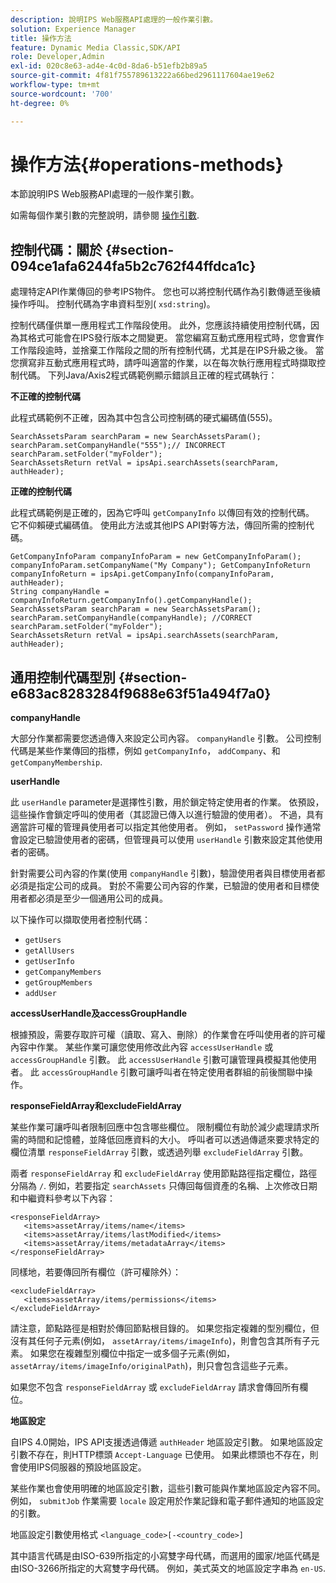 ```yaml
---
description: 說明IPS Web服務API處理的一般作業引數。
solution: Experience Manager
title: 操作方法
feature: Dynamic Media Classic,SDK/API
role: Developer,Admin
exl-id: 020c8e63-ad4e-4c0d-8da6-b51efb2b89a5
source-git-commit: 4f81f755789613222a66bed2961117604ae19e62
workflow-type: tm+mt
source-wordcount: '700'
ht-degree: 0%

---
```


# 操作方法{#operations-methods}

本節說明IPS Web服務API處理的一般作業引數。

如需每個作業引數的完整說明，請參閱 [操作引數](/help/aem-ips-api/operations/c-operations-intro/c-methods/c-methods.md).

## 控制代碼：關於 {#section-094ce1afa6244fa5b2c762f44ffdca1c}

處理特定API作業傳回的參考IPS物件。 您也可以將控制代碼作為引數傳遞至後續操作呼叫。 控制代碼為字串資料型別( `xsd:string`)。

控制代碼僅供單一應用程式工作階段使用。 此外，您應該持續使用控制代碼，因為其格式可能會在IPS發行版本之間變更。 當您編寫互動式應用程式時，您會實作工作階段逾時，並捨棄工作階段之間的所有控制代碼，尤其是在IPS升級之後。 當您撰寫非互動式應用程式時，請呼叫適當的作業，以在每次執行應用程式時擷取控制代碼。 下列Java/Axis2程式碼範例顯示錯誤且正確的程式碼執行：

**不正確的控制代碼**

此程式碼範例不正確，因為其中包含公司控制碼的硬式編碼值(555)。

```
SearchAssetsParam searchParam = new SearchAssetsParam(); searchParam.setCompanyHandle("555");// INCORRECT 
searchParam.setFolder("myFolder"); 
SearchAssetsReturn retVal = ipsApi.searchAssets(searchParam, authHeader);
```

**正確的控制代碼**

此程式碼範例是正確的，因為它呼叫 `getCompanyInfo` 以傳回有效的控制代碼。 它不仰賴硬式編碼值。 使用此方法或其他IPS API對等方法，傳回所需的控制代碼。

```
GetCompanyInfoParam companyInfoParam = new GetCompanyInfoParam(); 
companyInfoParam.setCompanyName("My Company"); GetCompanyInfoReturn companyInfoReturn = ipsApi.getCompanyInfo(companyInfoParam, authHeader); 
String companyHandle = companyInfoReturn.getCompanyInfo().getCompanyHandle(); 
SearchAssetsParam searchParam = new SearchAssetsParam(); searchParam.setCompanyHandle(companyHandle); //CORRECT 
searchParam.setFolder("myFolder"); 
SearchAssetsReturn retVal = ipsApi.searchAssets(searchParam, authHeader);
```

## 通用控制代碼型別 {#section-e683ac8283284f9688e63f51a494f7a0}

**companyHandle**

大部分作業都需要您透過傳入來設定公司內容。 `companyHandle` 引數。 公司控制代碼是某些作業傳回的指標，例如 `getCompanyInfo`， `addCompany`、和 `getCompanyMembership`.

**userHandle**

此 `userHandle` parameter是選擇性引數，用於鎖定特定使用者的作業。 依預設，這些操作會鎖定呼叫的使用者（其認證已傳入以進行驗證的使用者）。 不過，具有適當許可權的管理員使用者可以指定其他使用者。 例如， `setPassword` 操作通常會設定已驗證使用者的密碼，但管理員可以使用 `userHandle` 引數來設定其他使用者的密碼。

針對需要公司內容的作業(使用 `companyHandle` 引數)，驗證使用者與目標使用者都必須是指定公司的成員。 對於不需要公司內容的作業，已驗證的使用者和目標使用者都必須是至少一個通用公司的成員。

以下操作可以擷取使用者控制代碼：

* `getUsers`
* `getAllUsers`
* `getUserInfo`
* `getCompanyMembers`
* `getGroupMembers`
* `addUser`

**accessUserHandle及accessGroupHandle**

根據預設，需要存取許可權（讀取、寫入、刪除）的作業會在呼叫使用者的許可權內容中作業。 某些作業可讓您使用修改此內容 `accessUserHandle` 或 `accessGroupHandle` 引數。 此 `accessUserHandle` 引數可讓管理員模擬其他使用者。 此 `accessGroupHandle` 引數可讓呼叫者在特定使用者群組的前後關聯中操作。

**responseFieldArray和excludeFieldArray**

某些作業可讓呼叫者限制回應中包含哪些欄位。 限制欄位有助於減少處理請求所需的時間和記憶體，並降低回應資料的大小。 呼叫者可以透過傳遞來要求特定的欄位清單 `responseFieldArray` 引數，或透過列舉 `excludeFieldArray` 引數。

兩者 `responseFieldArray` 和 `excludeFieldArray` 使用節點路徑指定欄位，路徑分隔為 `/`. 例如，若要指定 `searchAssets` 只傳回每個資產的名稱、上次修改日期和中繼資料參考以下內容：

```
<responseFieldArray> 
   <items>assetArray/items/name</items> 
   <items>assetArray/items/lastModified</items> 
   <items>assetArray/items/metadataArray</items> 
</responseFieldArray>
```

同樣地，若要傳回所有欄位（許可權除外）：

```
<excludeFieldArray> 
   <items>assetArray/items/permissions</items> 
</excludeFieldArray>
```

請注意，節點路徑是相對於傳回節點根目錄的。 如果您指定複雜的型別欄位，但沒有其任何子元素(例如， `assetArray/items/imageInfo`)，則會包含其所有子元素。 如果您在複雜型別欄位中指定一或多個子元素(例如， `assetArray/items/imageInfo/originalPath`)，則只會包含這些子元素。

如果您不包含 `responseFieldArray` 或 `excludeFieldArray` 請求會傳回所有欄位。

**地區設定**

自IPS 4.0開始，IPS API支援透過傳遞 `authHeader` 地區設定引數。 如果地區設定引數不存在，則HTTP標頭 `Accept-Language` 已使用。 如果此標頭也不存在，則會使用IPS伺服器的預設地區設定。

某些作業也會使用明確的地區設定引數，這些引數可能與作業地區設定內容不同。 例如， `submitJob` 作業需要 `locale` 設定用於作業記錄和電子郵件通知的地區設定的引數。

地區設定引數使用格式 `<language_code>[-<country_code>]`

其中語言代碼是由ISO-639所指定的小寫雙字母代碼，而選用的國家/地區代碼是由ISO-3266所指定的大寫雙字母代碼。 例如，美式英文的地區設定字串為 `en-US`.
